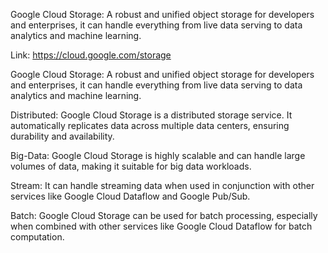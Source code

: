 Google Cloud Storage: A robust and unified object storage for developers and enterprises, it can handle everything from live data serving to data analytics and machine learning.

Link: https://cloud.google.com/storage

Google Cloud Storage: A robust and unified object storage for developers and enterprises, it can handle everything from live data serving to data analytics and machine learning.

Distributed: Google Cloud Storage is a distributed storage service. It automatically replicates data across multiple data centers, ensuring durability and availability.

Big-Data: Google Cloud Storage is highly scalable and can handle large volumes of data, making it suitable for big data workloads.

Stream: It can handle streaming data when used in conjunction with other services like Google Cloud Dataflow and Google Pub/Sub.

Batch: Google Cloud Storage can be used for batch processing, especially when combined with other services like Google Cloud Dataflow for batch computation.

